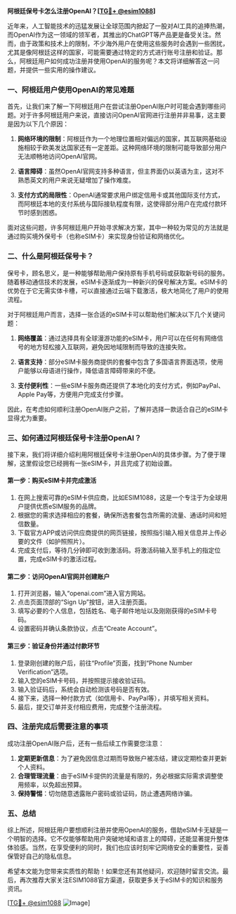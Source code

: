 **阿根廷保号卡怎么注册OpenAI？[[TG💪+ @esim1088](https://t.me/s/esim1088)]**

近年来，人工智能技术的迅猛发展让全球范围内掀起了一股对AI工具的追捧热潮，而OpenAI作为这一领域的领军者，其推出的ChatGPT等产品更是备受关注。然而，由于政策和技术上的限制，不少海外用户在使用这些服务时会遇到一些困扰，尤其是像阿根廷这样的国家，可能需要通过特定的方式进行账号注册和验证。那么，阿根廷用户如何成功注册并使用OpenAI的服务呢？本文将详细解答这一问题，并提供一些实用的操作建议。

### 一、阿根廷用户使用OpenAI的常见难题

首先，让我们来了解一下阿根廷用户在尝试注册OpenAI账户时可能会遇到哪些问题。对于许多阿根廷用户来说，直接访问OpenAI官网进行注册并非易事，这主要是因为以下几个原因：

1. **网络环境的限制**：阿根廷作为一个地理位置相对偏远的国家，其互联网基础设施相较于欧美发达国家还有一定差距。这种网络环境的限制可能导致部分用户无法顺畅地访问OpenAI官网。
   
2. **语言障碍**：虽然OpenAI官网支持多种语言，但主界面仍以英语为主，这对不熟悉英文的用户来说无疑增加了操作难度。

3. **支付方式的局限性**：OpenAI通常要求用户绑定信用卡或其他国际支付方式，而阿根廷本地的支付系统与国际接轨程度有限，这使得部分用户在完成付款环节时感到困惑。

面对这些问题，许多阿根廷用户开始寻求解决方案，其中一种较为常见的方法就是通过购买境外保号卡（也称eSIM卡）来实现身份验证和网络优化。

### 二、什么是阿根廷保号卡？

保号卡，顾名思义，是一种能够帮助用户保持原有手机号码或获取新号码的服务。随着移动通信技术的发展，eSIM卡逐渐成为一种新兴的保号解决方案。eSIM卡的优势在于它无需实体卡槽，可以直接通过云端下载激活，极大地简化了用户的使用流程。

对于阿根廷用户而言，选择一张合适的eSIM卡可以帮助他们解决以下几个关键问题：

1. **网络覆盖**：通过选择具有全球漫游功能的eSIM卡，用户可以在任何有网络信号的地方轻松接入互联网，避免因地域限制而导致的连接失败。

2. **语言支持**：部分eSIM卡服务商提供的套餐中包含了多国语言界面选项，使用户能够以母语进行操作，降低语言障碍带来的不便。

3. **支付便利性**：一些eSIM卡服务商还提供了本地化的支付方式，例如PayPal、Apple Pay等，方便用户完成支付步骤。

因此，在考虑如何顺利注册OpenAI账户之前，了解并选择一款适合自己的eSIM卡显得尤为重要。

### 三、如何通过阿根廷保号卡注册OpenAI？

接下来，我们将详细介绍利用阿根廷保号卡注册OpenAI的具体步骤。为了便于理解，这里假设您已经拥有一张eSIM卡，并且完成了初始设置。

#### 第一步：购买eSIM卡并完成激活

1. 在网上搜索可靠的eSIM卡供应商，比如ESIM1088，这是一个专注于为全球用户提供优质eSIM服务的品牌。
2. 根据您的需求选择相应的套餐，确保所选套餐包含所需的流量、通话时间和短信数量。
3. 下载官方APP或访问供应商提供的网页链接，按照指引输入相关信息并上传必要的文件（如护照照片）。
4. 完成支付后，等待几分钟即可收到激活码。将激活码输入至手机上的指定位置，完成eSIM卡的激活过程。

#### 第二步：访问OpenAI官网并创建账户

1. 打开浏览器，输入“openai.com”进入官方网站。
2. 点击页面顶部的“Sign Up”按钮，进入注册页面。
3. 填写必要的个人信息，包括姓名、电子邮件地址以及刚刚获得的eSIM卡号码。
4. 设置密码并确认条款协议，点击“Create Account”。

#### 第三步：验证身份并通过付款环节

1. 登录刚创建的账户后，前往“Profile”页面，找到“Phone Number Verification”选项。
2. 输入您的eSIM卡号码，并按照提示接收验证码。
3. 输入验证码后，系统会自动检测该号码是否有效。
4. 接下来，选择一种付款方式（如信用卡、PayPal等），并填写相关资料。
5. 最后，提交订单并支付相应费用，完成整个注册流程。

### 四、注册完成后需要注意的事项

成功注册OpenAI账户后，还有一些后续工作需要您注意：

1. **定期更新信息**：为了避免因信息过期而导致账户被冻结，建议定期检查并更新个人资料。
2. **合理管理流量**：由于eSIM卡提供的流量是有限的，务必根据实际需求调整使用频率，以免超出预算。
3. **保持警惕**：切勿随意透露账户密码或验证码，防止遭遇网络诈骗。

### 五、总结

综上所述，阿根廷用户要想顺利注册并使用OpenAI的服务，借助eSIM卡无疑是一个明智的选择。它不仅能够帮助用户突破地域和语言上的障碍，还能显著提升整体体验感。当然，在享受便利的同时，我们也应该时刻牢记网络安全的重要性，妥善保管好自己的隐私信息。

希望本文能为您带来实质性的帮助！如果您还有其他疑问，欢迎随时留言交流。最后，再次推荐大家关注ESIM1088官方渠道，获取更多关于eSIM卡的知识和服务资讯。

[[TG💪+ @esim1088](https://t.me/s/esim1088) ![Image](https://i.postimg.cc/4NQfJmqS/Snipaste-2025-05-13-00-14-12.png)]